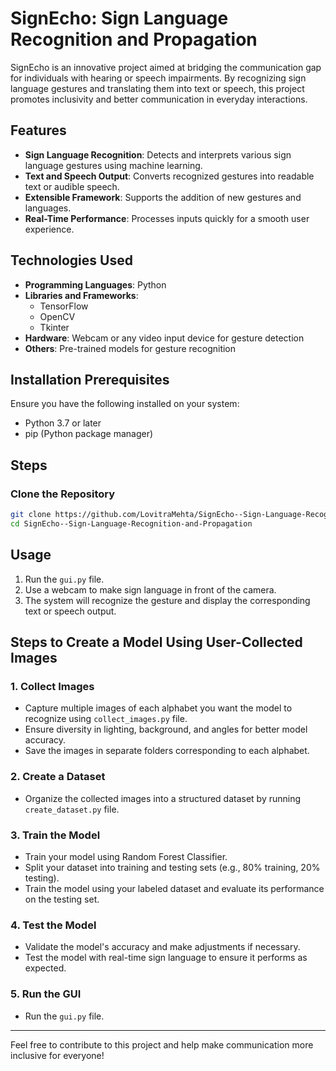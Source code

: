 # SignEcho: Sign Language Recognition and Propagation

SignEcho is an innovative project aimed at bridging the communication gap for individuals with hearing or speech impairments. By recognizing sign language gestures and translating them into text or speech, this project promotes inclusivity and better communication in everyday interactions.

## Features

- **Sign Language Recognition**: Detects and interprets various sign language gestures using machine learning.
- **Text and Speech Output**: Converts recognized gestures into readable text or audible speech.
- **Extensible Framework**: Supports the addition of new gestures and languages.
- **Real-Time Performance**: Processes inputs quickly for a smooth user experience.

## Technologies Used

- **Programming Languages**: Python
- **Libraries and Frameworks**:
  - TensorFlow
  - OpenCV
  - Tkinter
- **Hardware**: Webcam or any video input device for gesture detection
- **Others**: Pre-trained models for gesture recognition

## Installation Prerequisites

Ensure you have the following installed on your system:

- Python 3.7 or later
- pip (Python package manager)

## Steps

### Clone the Repository

```bash
git clone https://github.com/LovitraMehta/SignEcho--Sign-Language-Recognition-and-Propagation.git
cd SignEcho--Sign-Language-Recognition-and-Propagation
```

## Usage

1. Run the `gui.py` file.
2. Use a webcam to make sign language in front of the camera.
3. The system will recognize the gesture and display the corresponding text or speech output.

## Steps to Create a Model Using User-Collected Images

### 1. Collect Images
- Capture multiple images of each alphabet you want the model to recognize using `collect_images.py` file.
- Ensure diversity in lighting, background, and angles for better model accuracy.
- Save the images in separate folders corresponding to each alphabet.

### 2. Create a Dataset
- Organize the collected images into a structured dataset by running `create_dataset.py` file.

### 3. Train the Model
- Train your model using Random Forest Classifier.
- Split your dataset into training and testing sets (e.g., 80% training, 20% testing).
- Train the model using your labeled dataset and evaluate its performance on the testing set.

### 4. Test the Model
- Validate the model's accuracy and make adjustments if necessary.
- Test the model with real-time sign language to ensure it performs as expected.

### 5. Run the GUI
- Run the `gui.py` file.

---

Feel free to contribute to this project and help make communication more inclusive for everyone!


